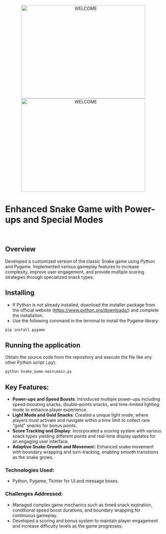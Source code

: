 <div align="center">
  <img src="https://github.com/user-attachments/assets/bf49f004-1790-47df-9ff4-f5fe80eb7bf1" alt="WELCOME" width="400" height="300" >
  <img src="https://github.com/user-attachments/assets/e1f0ea05-76c9-48a0-b0d6-e347d76e044e" alt="WELCOME" width="400" height="300" >
</div>
<h1 align="left">
  Enhanced Snake Game with Power-ups and Special Modes
</h1> <br/>

<h2 align="left">
  Overview
</h2> 
Developed a customized version of the classic Snake game using Python and Pygame. Implemented various gameplay features to increase complexity, improve user engagement, and provide multiple scoring strategies through specialized snack types. <br/>

## **Installing** <br/>
* If Python is not already installed, download the installer package from the official website (https://www.python.org/downloads/) and complete the installation. </br>
* Use the following command in the terminal to install the Pygame library: </br>

``` python
pip install pygame
```

## **Running the application** <br/>
Obtain the source code from the repository and execute the file like any other Python script (.py): </br>

``` python
python Snake_Game-main\main.py
```




## **Key Features:** <br/>
* **Power-ups and Speed Boosts**: Introduced multiple power-ups including speed-boosting snacks, double-points snacks, and time-limited lighting mode to enhance player experience. <br/>
* **Light Mode and Gold Snacks**: Created a unique light mode, where players must activate and navigate within a time limit to collect rare "gold" snacks for bonus points. <br/>
* **Score Tracking and Display**: Incorporated a scoring system with various snack types yielding different points and real-time display updates for an engaging user interface. <br/>
* **Adaptive Snake Growth and Movemen**t: Enhanced snake movement with boundary wrapping and turn-tracking, enabling smooth transitions as the snake grows. <br/>

### **Technologies Used**:
* Python, Pygame, Tkinter for UI and message boxes.

### **Challenges Addressed:** <br/>
* Managed complex game mechanics such as timed snack expiration, conditional speed boost durations, and boundary wrapping for continuous gameplay.
* Developed a scoring and bonus system to maintain player engagement and increase difficulty levels as the game progresses.

